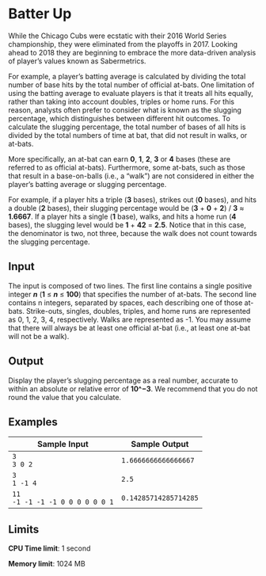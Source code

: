 # Batter Up

While the Chicago Cubs were ecstatic with their 2016 World Series championship, they were eliminated from the playoffs in 2017. Looking ahead to 2018 they are beginning to embrace the more data-driven analysis of player’s values known as Sabermetrics.

For example, a player’s batting average is calculated by dividing the total number of base hits by the total number of official at-bats. One limitation of using the batting average to evaluate players is that it treats all hits equally, rather than taking into account doubles, triples or home runs. For this reason, analysts often prefer to consider what is known as the slugging percentage, which distinguishes between different hit outcomes. To calculate the slugging percentage, the total number of bases of all hits is divided by the total numbers of time at bat, that did not result in walks, or at-bats.

More specifically, an at-bat can earn **0**, **1**, **2**, **3** or **4** bases (these are referred to as official at-bats). Furthermore, some at-bats, such as those that result in a base-on-balls (i.e., a “walk”) are not considered in either the player’s batting average or slugging percentage.

For example, if a player hits a triple (**3** bases), strikes out (**0** bases), and hits a double (**2** bases), their slugging percentage would be (**3** + **0** + **2**) / **3** ≈ **1.6667**. If a player hits a single (**1** base), walks, and hits a home run (**4** bases), the slugging level would be **1** + **42** = **2.5**. Notice that in this case, the denominator is two, not three, because the walk does not count towards the slugging percentage.

## Input

The input is composed of two lines. The first line contains a single positive integer _**n**_ (**1** ≤ _**n**_ ≤ **100**) that specifies the number of at-bats. The second line contains n integers, separated by spaces, each describing one of those at-bats. Strike-outs, singles, doubles, triples, and home runs are represented as 0, 1, 2, 3, 4, respectively. Walks are represented as -1. You may assume that there will always be at least one official at-bat (i.e., at least one at-bat will not be a walk).

## Output

Display the player’s slugging percentage as a real number, accurate to within an absolute or relative error of **10^−3**. We recommend that you do not round the value that you calculate.

## Examples

Sample Input | Sample Output
-|-
`3`<br>`3 0 2` | `1.6666666666666667`
`3`<br>`1 -1 4` | `2.5`
`11`<br>`-1 -1 -1 -1 0 0 0 0 0 0 1` | `0.14285714285714285`

## Limits

**CPU Time limit**: 1 second

**Memory limit**: 1024 MB